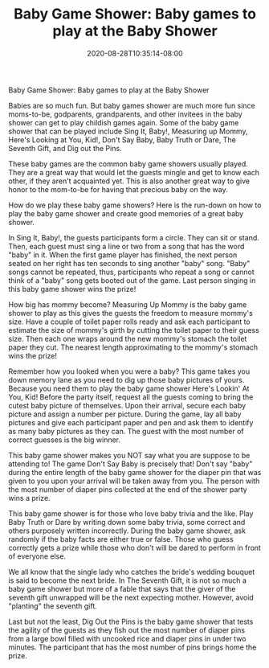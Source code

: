 ﻿---
title: "Baby Game Shower: Baby games to play at the Baby Shower"
date: 2020-08-28T10:35:14-08:00
description: "Baby Tips for Web Success"
featured_image: "/images/Baby.jpg"
tags: ["Baby"]
---

Baby Game Shower: Baby games to play at the Baby Shower

Babies are so much fun. But baby games shower are much more fun since moms-to-be, godparents, grandparents, and other invitees in the baby shower can get to play childish games again. Some of the baby game shower that can be played include Sing It, Baby!, Measuring up Mommy, Here's Looking at You, Kid!, Don't Say Baby, Baby Truth or Dare,  The Seventh Gift,  and Dig out the Pins.

These baby games are the common baby game showers usually played. They are a great way that would let the guests mingle and get to know each other, if they aren't acquainted yet. This is also another great way to give honor to the mom-to-be for having that precious baby on the way.

How do we play these baby game showers? Here is the run-down on how to play the baby game shower and create good memories of a great baby shower. 

In Sing It, Baby!, the guests participants form a circle. They can sit or stand. Then, each guest must sing a line or two from a song that has the word "baby" in it. When the first game player has finished, the next person seated on her right has ten seconds to sing another "baby" song. "Baby" songs cannot be repeated, thus, participants who repeat a song or cannot think of a "baby" song gets booted out of the game. Last person singing in this baby game shower wins the prize!

How big has mommy become? Measuring Up Mommy is the baby game shower to play as this gives the guests the freedom to measure mommy's size. Have a couple of toilet paper rolls ready and ask each participant to estimate the size of mommy's girth by cutting the toilet paper to their guess size. Then each one wraps around the new mommy's stomach the toilet paper they cut. The nearest length approximating to the mommy's stomach wins the prize!

Remember how you looked when you were a baby? This game takes you down memory lane as you need to dig up those baby pictures of yours. Because you need them to play the baby game shower Here's Lookin' At You, Kid! Before the party itself, request all the guests coming to bring the cutest baby picture of themselves. Upon their arrival, secure each baby picture and assign a number per picture. During the game, lay all baby pictures and give each participant paper and pen and ask them to identify as many baby pictures as they can. The guest with the most number of correct guesses is the big winner.

This baby game shower makes you NOT say what you are suppose to be attending to! The game Don't Say Baby is precisely that! Don't say "baby" during the entire length of the baby game shower for the diaper pin that was given to you upon your arrival will be taken away from you. The person with the most number of diaper pins collected at the end of the shower party wins a prize.

This baby game shower is for those who love baby trivia and the like. Play Baby Truth or Dare by writing down some baby trivia, some correct and others purposely written incorrectly. During the baby game shower, ask randomly if the baby facts are either true or false. Those who guess correctly gets a prize while those who don't will be dared to perform in front of everyone else.

We all know that the single lady who catches the bride's wedding bouquet is said to become the next bride. In The Seventh Gift, it is not so much a baby game shower but more of a fable that says that the giver of the seventh gift unwrapped will be the next expecting mother. However, avoid "planting" the seventh gift.

Last but not the least, Dig Out the Pins is the baby game shower that tests the agility of the guests as they fish out the most number of diaper pins from a large bowl filled with uncooked rice and diaper pins in under two minutes. The participant that has the most number of pins brings home the prize.



